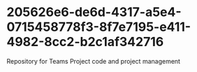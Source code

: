 # 205626e6-de6d-4317-a5e4-0715458778f3-8f7e7195-e411-4982-8cc2-b2c1af342716
Repository for Teams Project code and project management
